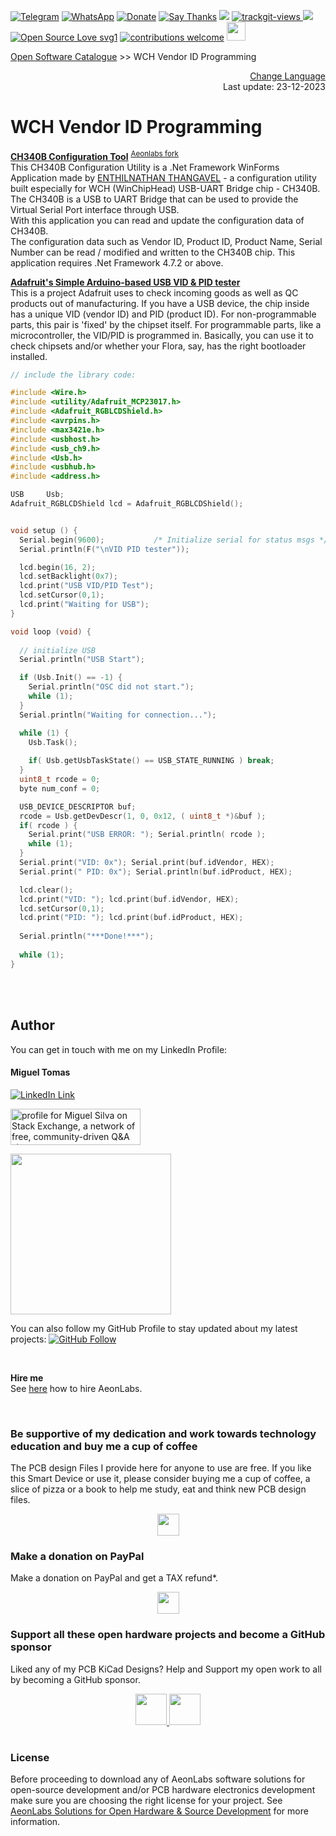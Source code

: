 [![Telegram](https://img.shields.io/badge/join-telegram-blue.svg?style=for-the-badge)](https://t.me/+W4rVVa0_VLEzYmI0)
 [![WhatsApp](https://img.shields.io/badge/join-whatsapp-green.svg?style=for-the-badge)](https://chat.whatsapp.com/FkNC7u83kuy2QRA5sqjBVg) 
 [![Donate](https://img.shields.io/badge/donate-$-brown.svg?style=for-the-badge)](http://paypal.me/mtpsilva)
 [![Say Thanks](https://img.shields.io/badge/Say%20Thanks-!-yellow.svg?style=for-the-badge)](https://saythanks.io/to/mtpsilva)
![](https://img.shields.io/github/last-commit/aeonSolutions/aeonlabs-open-software-catalogue?style=for-the-badge)
<a href="https://trackgit.com">
<img src="https://us-central1-trackgit-analytics.cloudfunctions.net/token/ping/lgeu3mh7autbw0q1rjhl" alt="trackgit-views" />
</a>
![](https://views.whatilearened.today/views/github/aeonSolutions/aeonlabs-open-software-catalogue.svg)
[![Open Source Love svg1](https://badges.frapsoft.com/os/v1/open-source.svg?v=103)](#)
[![contributions welcome](https://img.shields.io/badge/contributions-welcome-brightgreen.svg?style=flat&label=Contributions&colorA=red&colorB=black	)](#)
[<img src="https://cdn.buymeacoffee.com/buttons/v2/default-yellow.png" data-canonical-src="https://cdn.buymeacoffee.com/buttons/v2/default-yellow.png" height="30" />](https://www.buymeacoffee.com/migueltomas)

[Open Software Catalogue](https://github.com/aeonSolutions/aeonlabs-open-software-catalogue)  >> WCH Vendor ID Programming

<p align="right">
 <a href="https://github-com.translate.goog/aeonSolutions/aeonlabs-open-software-catalogue?_x_tr_sl=en&_x_tr_tl=pt&_x_tr_hl=en&_x_tr_pto=wapp">Change Language</a> <br>
Last update: 23-12-2023
</p>

# WCH Vendor ID Programming

**[CH340B Configuration Tool](https://github.com/senthilnathant/tools-ch340b-configuration)** <sup> [Aeonlabs fork](https://github.com/aeonSolutions/senthilnathant-tools-ch340b-configuration) </sup> <br>
This CH340B Configuration Utility is a .Net Framework WinForms Application made by [ENTHILNATHAN THANGAVEL](https://github.com/senthilnathant) - a configuration utility built especially for WCH (WinChipHead) USB-UART Bridge chip - CH340B. The CH340B is a USB to UART Bridge that can be used to provide the Virtual Serial Port interface through USB. <br>
With this application you can read and update the configuration data of CH340B. <br>
The configuration data such as Vendor ID, Product ID, Product Name, Serial Number can be read / modified and written to the CH340B chip. This application requires .Net Framework 4.7.2 or above.

**[Adafruit's Simple Arduino-based USB VID & PID tester](https://learn.adafruit.com/simple-arduino-based-usb-vid-and-pid-tester/lets-do-this-thing)** <br>
This is a project Adafruit uses to check incoming goods as well as QC products out of manufacturing. If you have a USB device, the chip inside has a unique VID (vendor ID) and PID (product ID). For non-programmable parts, this pair is 'fixed' by the chipset itself. For programmable parts, like a microcontroller, the VID/PID is programmed in. Basically, you can use it to check chipsets and/or whether your Flora, say, has the right bootloader installed.

``` c++
// include the library code:

#include <Wire.h>
#include <utility/Adafruit_MCP23017.h>
#include <Adafruit_RGBLCDShield.h>
#include <avrpins.h>
#include <max3421e.h>
#include <usbhost.h>
#include <usb_ch9.h>
#include <Usb.h>
#include <usbhub.h>
#include <address.h>

USB     Usb;
Adafruit_RGBLCDShield lcd = Adafruit_RGBLCDShield();


void setup () {
  Serial.begin(9600);			/* Initialize serial for status msgs */
  Serial.println(F("\nVID PID tester"));

  lcd.begin(16, 2);
  lcd.setBacklight(0x7);
  lcd.print("USB VID/PID Test");
  lcd.setCursor(0,1);
  lcd.print("Waiting for USB");
}

void loop (void) {
  
  // initialize USB
  Serial.println("USB Start");

  if (Usb.Init() == -1) {
    Serial.println("OSC did not start.");
    while (1);
  }
  Serial.println("Waiting for connection...");

  while (1) {
    Usb.Task();
  
    if( Usb.getUsbTaskState() == USB_STATE_RUNNING ) break;
  }
  uint8_t rcode = 0;
  byte num_conf = 0;

  USB_DEVICE_DESCRIPTOR buf;
  rcode = Usb.getDevDescr(1, 0, 0x12, ( uint8_t *)&buf );
  if( rcode ) {
    Serial.print("USB ERROR: "); Serial.println( rcode );
    while (1);
  }
  Serial.print("VID: 0x"); Serial.print(buf.idVendor, HEX);
  Serial.print(" PID: 0x"); Serial.println(buf.idProduct, HEX);

  lcd.clear();
  lcd.print("VID: "); lcd.print(buf.idVendor, HEX);
  lcd.setCursor(0,1);
  lcd.print("PID: "); lcd.print(buf.idProduct, HEX);
  
  Serial.println("***Done!***");
  
  while (1);
}
```


<br />
<br />


## Author

You can get in touch with me on my LinkedIn Profile:

#### Miguel Tomas

[![LinkedIn Link](https://img.shields.io/badge/Connect-Miguel--Tomas-blue.svg?logo=linkedin&longCache=true&style=social&label=Connect)](https://www.linkedin.com/in/migueltomas/)

<a href="https://stackexchange.com/users/18907312/miguel-silva"><img src="https://stackexchange.com/users/flair/18907312.png" width="208" height="58" alt="profile for Miguel Silva on Stack Exchange, a network of free, community-driven Q&amp;A sites" title="profile for Miguel Silva on Stack Exchange, a network of free, community-driven Q&amp;A sites" /></a>

<a href="https://app.userfeel.com/t/2f6cb1e0" target="_blank"><img src="https://app.userfeel.com/tester/737648/image?.png" width="257" class="no-b-lazy"></a>

You can also follow my GitHub Profile to stay updated about my latest projects: [![GitHub Follow](https://img.shields.io/badge/Connect-Miguel--Tomas-blue.svg?logo=Github&longCache=true&style=social&label=Follow)](https://github.com/aeonSolutions)

<br>

**Hire me** <br>
See [here](https://github.com/aeonSolutions/PCB-Prototyping-Catalogue/wiki/How-to-Hire-AeonLabs) how to hire AeonLabs.

<br>

### Be supportive of my dedication and work towards technology education and buy me a cup of coffee
The PCB design Files I provide here for anyone to use are free. If you like this Smart Device or use it, please consider buying me a cup of coffee, a slice of pizza or a book to help me study, eat and think new PCB design files.

<p align="center">
    <a href="https://www.buymeacoffee.com/migueltomas">
        <img height="35" src="https://cdn.buymeacoffee.com/buttons/v2/default-yellow.png">
    </a>
</p>


### Make a donation on PayPal
Make a donation on PayPal and get a TAX refund*.

<p align="center">
    <a href="http://paypal.me/mtpsilva">
        <img height="35" src="https://github.com/aeonSolutions/PCB-Prototyping-Catalogue/blob/main/media/paypal_small.png">
    </a>
</p>

### Support all these open hardware projects and become a GitHub sponsor  
Liked any of my PCB KiCad Designs? Help and Support my open work to all by becoming a GitHub sponsor.

<p align="center">
    <a href="https://github.com/aeonSolutions/PCB-Prototyping-Catalogue/blob/main/become_a_sponsor/aeonlabs-github-sponsorship-agreement.docx">
        <img height="50" src="https://github.com/aeonSolutions/PCB-Prototyping-Catalogue/blob/main/media/want_to_become_a_sponsor.png">
    </a>
    <a href="https://github.com/sponsors/aeonSolutions">
        <img height="50" src="https://github.com/aeonSolutions/PCB-Prototyping-Catalogue/blob/main/media/become_a_github_sponsor.png">
    </a>
</p>

# 

### License

Before proceeding to download any of AeonLabs software solutions for open-source development and/or PCB hardware electronics development make sure you are choosing the right license for your project. See [AeonLabs Solutions for Open Hardware & Source Development](https://github.com/aeonSolutions/PCB-Prototyping-Catalogue/wiki/AeonLabs-Solutions-for-Open-Hardware-&-Source-Development) for more information. 
